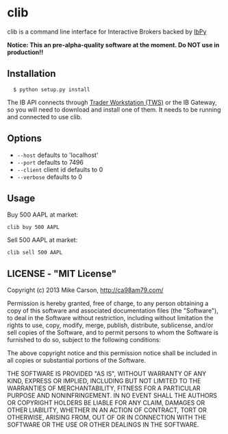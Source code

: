# clib

clib is a command line interface for Interactive Brokers backed by [IbPy](https://github.com/blampe/IbPy)

__Notice: This an pre-alpha-quality software at the moment. Do NOT use in production!!__

## Installation

	  $ python setup.py install

The IB API connects through [Trader Workstation (TWS)](http://www.interactivebrokers.com/en/?f=tws) or the IB Gateway, so you will need to download and install one of them.  It needs to be running and connected to use clib.

## Options
  
  - `--host` defaults to 'localhost'
  - `--port` defaults to 7496
  - `--client` client id defaults to 0
  - `--verbose` defaults to 0

## Usage

Buy 500 AAPL at market:

	clib buy 500 AAPL
	
Sell 500 AAPL at market:

	clib sell 500 AAPL

## LICENSE - "MIT License"

Copyright (c) 2013 Mike Carson, http://ca98am79.com/

Permission is hereby granted, free of charge, to any person
obtaining a copy of this software and associated documentation
files (the "Software"), to deal in the Software without
restriction, including without limitation the rights to use,
copy, modify, merge, publish, distribute, sublicense, and/or sell
copies of the Software, and to permit persons to whom the
Software is furnished to do so, subject to the following
conditions:

The above copyright notice and this permission notice shall be
included in all copies or substantial portions of the Software.

THE SOFTWARE IS PROVIDED "AS IS", WITHOUT WARRANTY OF ANY KIND,
EXPRESS OR IMPLIED, INCLUDING BUT NOT LIMITED TO THE WARRANTIES
OF MERCHANTABILITY, FITNESS FOR A PARTICULAR PURPOSE AND
NONINFRINGEMENT. IN NO EVENT SHALL THE AUTHORS OR COPYRIGHT
HOLDERS BE LIABLE FOR ANY CLAIM, DAMAGES OR OTHER LIABILITY,
WHETHER IN AN ACTION OF CONTRACT, TORT OR OTHERWISE, ARISING
FROM, OUT OF OR IN CONNECTION WITH THE SOFTWARE OR THE USE OR
OTHER DEALINGS IN THE SOFTWARE.

